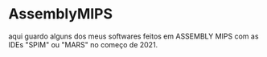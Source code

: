 # AssemblyMIPS
aqui guardo alguns dos meus softwares feitos em ASSEMBLY MIPS com as IDEs "SPIM" ou "MARS" no começo de 2021.
